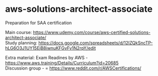 # aws-solutions-architect-associate
Preparation for SAA certification

Main course: https://www.udemy.com/course/aws-certified-solutions-architect-associate/<br>
Study planning: https://docs.google.com/spreadsheets/d/12IZQkSncTP-hLG6O3J1UY15EjB8iwnuKFGvFv1N2rpY/edit

Extra material:
Exam Readines by AWS - https://www.aws.training/Details/Curriculum?id=20685<br>
Discussion group - = https://www.reddit.com/r/AWSCertifications/

